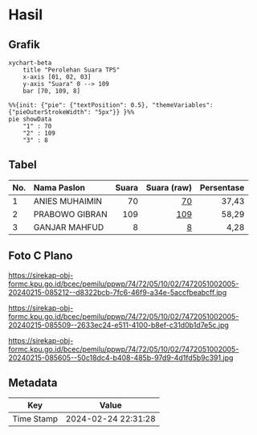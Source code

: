 # Hasil

## Grafik

```mermaid
xychart-beta
    title "Perolehan Suara TPS"
    x-axis [01, 02, 03]
    y-axis "Suara" 0 --> 109
    bar [70, 109, 8]
```

```mermaid
%%{init: {"pie": {"textPosition": 0.5}, "themeVariables": {"pieOuterStrokeWidth": "5px"}} }%%
pie showData
    "1" : 70
    "2" : 109
    "3" : 8
```

## Tabel

| No. | Nama Paslon    | Suara | Suara (raw) | Persentase |
|:--- |:-------------- | -----:| -----------:| ----------:|
| 1   | ANIES MUHAIMIN | 70    | [70][p-1]   | 37,43      |
| 2   | PRABOWO GIBRAN | 109   | [109][p-2]  | 58,29      |
| 3   | GANJAR MAHFUD  | 8     | [8][p-3]    | 4,28       |


[p-1]: https://github.com/gigit-pemilu/pemilu-2024-74-sulawesi-tenggara/blob/main/pilpres/hitung-suara/sub/74-sulawesi-tenggara/sub/72-kota-bau-bau/sub/05-kokalukuna/sub/1002-sukanaeyo/sub/005-tps/sub/paslon-1.txt
[p-2]: https://github.com/gigit-pemilu/pemilu-2024-74-sulawesi-tenggara/blob/main/pilpres/hitung-suara/sub/74-sulawesi-tenggara/sub/72-kota-bau-bau/sub/05-kokalukuna/sub/1002-sukanaeyo/sub/005-tps/sub/paslon-2.txt
[p-3]: https://github.com/gigit-pemilu/pemilu-2024-74-sulawesi-tenggara/blob/main/pilpres/hitung-suara/sub/74-sulawesi-tenggara/sub/72-kota-bau-bau/sub/05-kokalukuna/sub/1002-sukanaeyo/sub/005-tps/sub/paslon-3.txt

## Foto C Plano

https://sirekap-obj-formc.kpu.go.id/bcec/pemilu/ppwp/74/72/05/10/02/7472051002005-20240215-085212--d8322bcb-7fc6-46f9-a34e-5accfbeabcff.jpg

https://sirekap-obj-formc.kpu.go.id/bcec/pemilu/ppwp/74/72/05/10/02/7472051002005-20240215-085509--2633ec24-e511-4100-b8ef-c31d0b1d7e5c.jpg

https://sirekap-obj-formc.kpu.go.id/bcec/pemilu/ppwp/74/72/05/10/02/7472051002005-20240215-085605--50c18dc4-b408-485b-97d9-4d1fd5b9c391.jpg


## Metadata

| Key        | Value               |
| ---------- | ------------------- |
| Time Stamp | 2024-02-24 22:31:28 |



